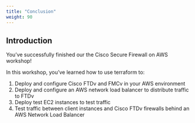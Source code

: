 ```yaml
---
title: "Conclusion"
weight: 90
---
```

## Introduction
You’ve successfully finished our the Cisco Secure Firewall on AWS workshop!

In this workshop, you’ve learned how to use terraform to:

1. Deploy and configure Cisco FTDv and FMCv in your AWS environment
2. Deploy and configure an AWS network load balancer to distribute traffic to FTDv
3. Deploy test EC2 instances to test traffic
4. Test traffic between client instances and Cisco FTDv firewalls behind an AWS Network Load Balancer